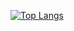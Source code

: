[![Top Langs](https://github-readme-stats.vercel.app/api/top-langs/?username=dannflor&theme=dracula)](https://github.com/anuraghazra/github-readme-stats)
